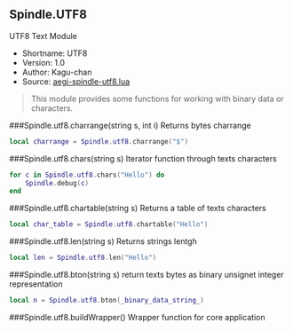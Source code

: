 Spindle.UTF8
------------
UTF8 Text Module

* Shortname: UTF8
* Version: 1.0
* Author: Kagu-chan
* Source: [aegi-spindle-utf8.lua](https://github.com/Kagurame/AegiSpindle/tree/dev/src/aegi-spindle-utf8.lua)

> This module provides some functions for working with binary data or characters.

###Spindle.utf8.charrange(string s, int i)
Returns bytes charrange
```lua
local charrange = Spindle.utf8.charrange("$")
```

###Spindle.utf8.chars(string s)
Iterator function through texts characters
```lua
for c in Spindle.utf8.chars("Hello") do
	Spindle.debug(c)
end
```

###Spindle.utf8.chartable(string s)
Returns a table of texts characters
```lua
local char_table = Spindle.utf8.chartable("Hello")
```

###Spindle.utf8.len(string s)
Returns strings lentgh
```lua
local len = Spindle.utf8.len("Hello")
```

###Spindle.utf8.bton(string s)
return texts bytes as binary unsignet integer representation
```lua
local n = Spindle.utf8.bton(_binary_data_string_)
```

###Spindle.utf8.buildWrapper()
Wrapper function for core application

